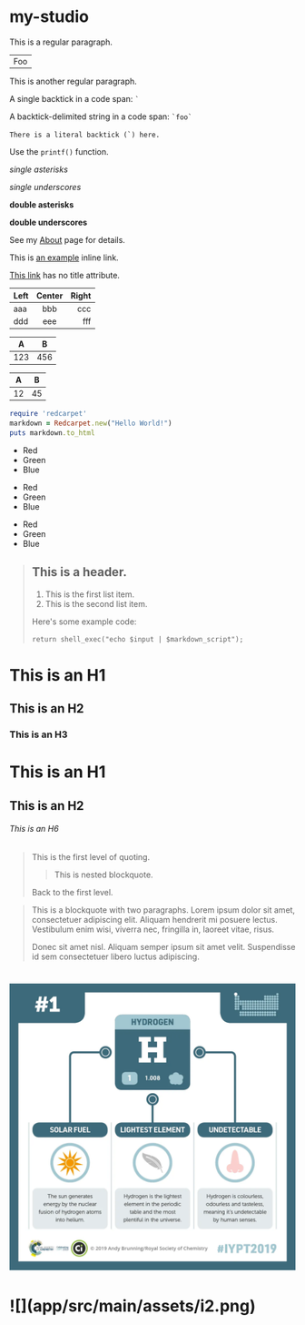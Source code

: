 # my-studio

This is a regular paragraph.

<table>
    <tr>
        <td>Foo</td>
    </tr>
</table>

This is another regular paragraph.

A single backtick in a code span: `` ` ``

A backtick-delimited string in a code span: `` `foo` ``

``There is a literal backtick (`) here.``

Use the `printf()` function.

*single asterisks*

_single underscores_

**double asterisks**

__double underscores__



See my [About](/about/) page for details. 


This is [an example](http://example.com/ "Title") inline link.

[This link](http://example.net/) has no title attribute.

| Left | Center | Right |
|:-----|:------:|------:|
|aaa   |bbb     |ccc    |
|ddd   |eee     |fff    |

 A | B 
---|---
123|456


A |B 
--|--
12|45




```ruby
require 'redcarpet'
markdown = Redcarpet.new("Hello World!")
puts markdown.to_html
```

*   Red
*   Green
*   Blue


+   Red
+   Green
+   Blue

-   Red
-   Green
-   Blue



> ## This is a header.
> 
> 1.   This is the first list item.
> 2.   This is the second list item.
> 
> Here's some example code:
> 
>     return shell_exec("echo $input | $markdown_script");











# This is an H1 #
## This is an H2 ##
### This is an H3 ######

# This is an H1
## This is an H2
###### This is an H6

> This is the first level of quoting.
>
> > This is nested blockquote.
>
> Back to the first level.




> This is a blockquote with two paragraphs. Lorem ipsum dolor sit amet,
> consectetuer adipiscing elit. Aliquam hendrerit mi posuere lectus.
> Vestibulum enim wisi, viverra nec, fringilla in, laoreet vitae, risus.
> 
> Donec sit amet nisl. Aliquam semper ipsum sit amet velit. Suspendisse
> id sem consectetuer libero luctus adipiscing.



<h1/>   
<img src="app/src/main/assets/i1.png"  />
<h1/>   
![](app/src/main/assets/i2.png)
















